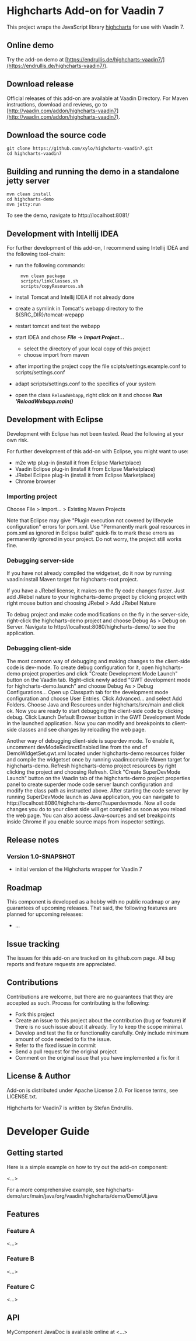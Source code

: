 # Highcharts Add-on for Vaadin 7

This project wraps the JavaScript library [highcharts](http://www.highcharts.com/) for use with Vaadin 7.

## Online demo

Try the add-on demo at [https://endrullis.de/highcharts-vaadin7/](https://endrullis.de/highcharts-vaadin7/).

## Download release

Official releases of this add-on are available at Vaadin Directory.
For Maven instructions, download and reviews, go to [http://vaadin.com/addon/highcharts-vaadin7](http://vaadin.com/addon/highcharts-vaadin7).

## Download the source code

	git clone https://github.com/xylo/highcharts-vaadin7.git
	cd highcharts-vaadin7

## Building and running the demo in a standalone jetty server

	mvn clean install
	cd highcharts-demo
	mvn jetty:run

To see the demo, navigate to http://localhost:8081/

## Development with Intellij IDEA

For further development of this add-on, I recommend using Intellij IDEA and the following tool-chain:

- run the following commands:

		mvn clean package
		scripts/linkClasses.sh
		scripts/copyResources.sh

- install Tomcat and Intellij IDEA if not already done
- create a symlink in Tomcat's webapp directory to the ${SRC_DIR}/tomcat-wepapp
- restart tomcat and test the webapp
- start IDEA and chose ***File*** -> ***Import Project...***
  - select the directory of your local copy of this project
  - choose import from maven
- after importing the project copy the file scipts/settings.example.conf to scripts/settings.conf
- adapt scripts/settings.conf to the specifics of your system
- open the class `ReloadWebapp`, right click on it and choose ***Run 'ReloadWebapp.main()***

## Development with Eclipse

Development with Eclipse has not been tested.  Read the following at your own risk.

For further development of this add-on with Eclipse, you might want to use:
- m2e wtp plug-in (install it from Eclipse Marketplace)
- Vaadin Eclipse plug-in (install it from Eclipse Marketplace)
- JRebel Eclipse plug-in (install it from Eclipse Marketplace)
- Chrome browser

### Importing project

Choose File > Import... > Existing Maven Projects

Note that Eclipse may give "Plugin execution not covered by lifecycle configuration" errors for pom.xml. Use "Permanently mark goal resources in pom.xml as ignored in Eclipse build" quick-fix to mark these errors as permanently ignored in your project. Do not worry, the project still works fine. 

### Debugging server-side

If you have not already compiled the widgetset, do it now by running vaadin:install Maven target for highcharts-root project.

If you have a JRebel license, it makes on the fly code changes faster. Just add JRebel nature to your highcharts-demo project by clicking project with right mouse button and choosing JRebel > Add JRebel Nature

To debug project and make code modifications on the fly in the server-side, right-click the highcharts-demo project and choose Debug As > Debug on Server. Navigate to http://localhost:8080/highcharts-demo/ to see the application.

### Debugging client-side

The most common way of debugging and making changes to the client-side code is dev-mode. To create debug configuration for it, open highcharts-demo project properties and click "Create Development Mode Launch" button on the Vaadin tab. Right-click newly added "GWT development mode for highcharts-demo.launch" and choose Debug As > Debug Configurations... Open up Classpath tab for the development mode configuration and choose User Entries. Click Advanced... and select Add Folders. Choose Java and Resources under highcharts/src/main and click ok. Now you are ready to start debugging the client-side code by clicking debug. Click Launch Default Browser button in the GWT Development Mode in the launched application. Now you can modify and breakpoints to client-side classes and see changes by reloading the web page. 

Another way of debugging client-side is superdev mode. To enable it, uncomment devModeRedirectEnabled line from the end of DemoWidgetSet.gwt.xml located under highcharts-demo resources folder and compile the widgetset once by running vaadin:compile Maven target for highcharts-demo. Refresh highcharts-demo project resources by right clicking the project and choosing Refresh. Click "Create SuperDevMode Launch" button on the Vaadin tab of the highcharts-demo project properties panel to create superder mode code server launch configuration and modify the class path as instructed above. After starting the code server by running SuperDevMode launch as Java application, you can navigate to http://localhost:8080/highcharts-demo/?superdevmode. Now all code changes you do to your client side will get compiled as soon as you reload the web page. You can also access Java-sources and set breakpoints inside Chrome if you enable source maps from inspector settings. 

 
## Release notes

### Version 1.0-SNAPSHOT
- initial version of the Highcharts wrapper for Vaadin 7

## Roadmap

This component is developed as a hobby with no public roadmap or any guarantees of upcoming releases.
That said, the following features are planned for upcoming releases:
- ...

## Issue tracking

The issues for this add-on are tracked on its github.com page. All bug reports and feature requests are appreciated. 

## Contributions

Contributions are welcome, but there are no guarantees that they are accepted as such. Process for contributing is the following:
- Fork this project
- Create an issue to this project about the contribution (bug or feature) if there is no such issue about it already. Try to keep the scope minimal.
- Develop and test the fix or functionality carefully. Only include minimum amount of code needed to fix the issue.
- Refer to the fixed issue in commit
- Send a pull request for the original project
- Comment on the original issue that you have implemented a fix for it

## License & Author

Add-on is distributed under Apache License 2.0. For license terms, see LICENSE.txt.

Highcharts for Vaadin7 is written by Stefan Endrullis.

# Developer Guide

## Getting started

Here is a simple example on how to try out the add-on component:

<...>

For a more comprehensive example, see highcharts-demo/src/main/java/org/vaadin/highcharts/demo/DemoUI.java

## Features

### Feature A

<...>

### Feature B

<...>

### Feature C

<...>

## API

MyComponent JavaDoc is available online at <...>
